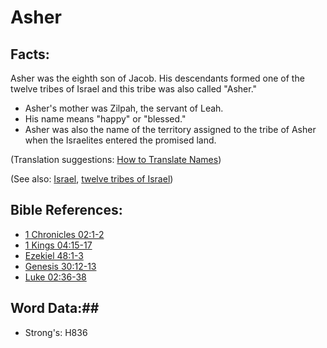 # Asher #

## Facts: ##

Asher was the eighth son of Jacob. His descendants formed one of the twelve tribes of Israel and this tribe was also called "Asher." 

 * Asher's mother was Zilpah, the servant of Leah.
 * His name means "happy" or "blessed."
 * Asher was also the name of the territory assigned to the tribe of Asher when the Israelites entered the promised land.

(Translation suggestions: [How to Translate Names](rc://en/ta/man/translate/translate-names))

(See also: [Israel](../kt/israel.md), [twelve tribes of Israel](../other/12tribesofisrael.md))

## Bible References: ##

* [1 Chronicles 02:1-2](rc://en/tn/help/1ch/02/01)
* [1 Kings 04:15-17](rc://en/tn/help/1ki/04/15)
* [Ezekiel 48:1-3](rc://en/tn/help/ezk/48/01)
* [Genesis 30:12-13](rc://en/tn/help/gen/30/12)
* [Luke 02:36-38](rc://en/tn/help/luk/02/36)

## Word Data:##

* Strong's: H836

